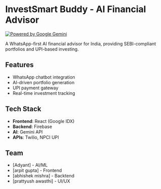 # InvestSmart Buddy - AI Financial Advisor

[![Powered by Google Gemini](https://img.shields.io/badge/Powered%20By-Google%20Gemini-4285F4?style=flat&logo=google)](https://ai.google/)

A WhatsApp-first AI financial advisor for India, providing SEBI-compliant portfolios and UPI-based investing.

## Features
- WhatsApp chatbot integration
- AI-driven portfolio generation
- UPI payment gateway
- Real-time investment tracking

## Tech Stack
- **Frontend**: React (Google IDX)
- **Backend**: Firebase
- **AI**: Gemini API
- **APIs**: Twilio, NPCI UPI

## Team
- [Adyant] - AI/ML
- [arpit gupta] - Frontend
- [abhishek mishra] - Backtend
- [prattyush awasthi] - UI/UX
